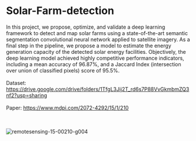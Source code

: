# Solar-Farm-detection
In this project, we propose, optimize, and validate a deep learning framework to detect and map solar farms using a state-of-the-art semantic segmentation convolutional neural network applied to satellite imagery. As a final step in the pipeline, we propose a model to estimate the energy generation capacity of the detected solar energy facilities. Objectively, the deep learning model achieved highly competitive performance indicators, including a mean accuracy of 96.87%, and a Jaccard Index (intersection over union of classified pixels) score of 95.5%. 
<br /><br /> Dataset: https://drive.google.com/drive/folders/1TfgL3Jij2T_rd6s7P88VvGkmbmZQ3nf2?usp=sharing
<br /><br /> Paper: https://www.mdpi.com/2072-4292/15/1/210 

<br /><br /> ![remotesensing-15-00210-g004](https://github.com/elaugh9/Solar-Farm-detection/assets/39347481/f74d7a43-ec0c-4b97-99e7-9717dd9b0a82 " UNet architecture for solar farm detection")
